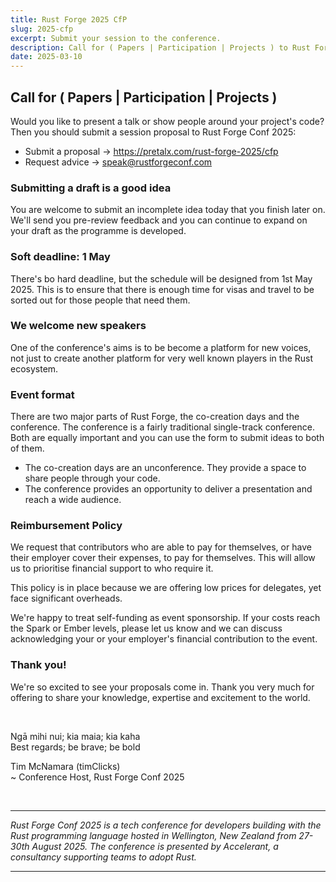 ```yaml
---
title: Rust Forge 2025 CfP
slug: 2025-cfp
excerpt: Submit your session to the conference.
description: Call for ( Papers | Participation | Projects ) to Rust Forge 2025, a tech conference happening in Wellington New Zealand.
date: 2025-03-10
---
```


## Call for ( Papers | Participation | Projects )

Would you like to present a talk or show people around your project's code? Then you should submit a session proposal to Rust Forge Conf 2025:

- Submit a proposal -> https://pretalx.com/rust-forge-2025/cfp  
- Request advice    -> <a href="mailto:speak@rustforgeconf.com">speak@rustforgeconf.com</a>


### Submitting a draft is a good idea

You are welcome to submit an incomplete idea today that you finish later on. We'll send you pre-review feedback and you can continue to expand on your draft as the programme is developed.


### Soft deadline: 1 May

There's bo hard deadline, but the schedule will be designed from 1st May 2025. This is to ensure that there is enough time for visas and travel to be sorted out for those people that need them.


### We welcome new speakers

One of the conference's aims is to be become a platform for new voices, not just to create another platform for very well known players in the Rust ecosystem.


### Event format

There are two major parts of Rust Forge, the co-creation days and the conference.
The conference is a fairly traditional single-track conference. Both are equally important and you can use the form to submit ideas to both of them. 

- The co-creation days are an unconference. They provide a space to share people through your code. 
- The conference provides an opportunity to deliver a presentation and reach a wide audience.


### Reimbursement Policy

We request that contributors who are able to pay for themselves, or have their employer cover their expenses, to pay for themselves. This will allow us to prioritise financial support to who require it.

This policy is in place because we are offering low prices for delegates, yet face significant overheads. 

We're happy to treat self-funding as event sponsorship. If your costs reach the Spark or Ember levels, please let us know and we can discuss acknowledging your or your employer's financial contribution to the event.


### Thank you!

We're so excited to see your proposals come in. Thank you very much for offering to share your knowledge, expertise and excitement to the world.

<div class="spacing-medium">&nbsp;</div>

Ngā mihi nui; kia maia; kia kaha  
Best regards; be brave; be bold  

Tim McNamara (timClicks)  
~ Conference Host, Rust Forge Conf 2025  

<div class="spacing-medium">&nbsp;</div>

----

_Rust Forge Conf 2025 is a tech conference for developers building with the Rust programming language hosted in Wellington, New Zealand from 27-30th August 2025. The conference is presented by Accelerant, a consultancy supporting teams to adopt Rust._

----
